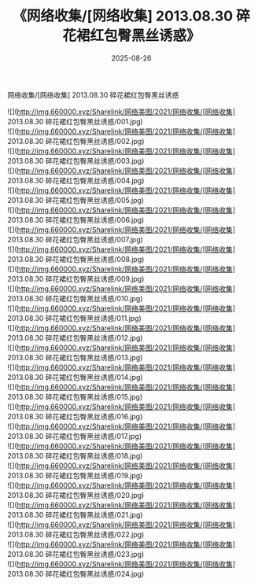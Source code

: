 ﻿---
layout: post
title:  《网络收集/[网络收集] 2013.08.30 碎花裙红包臀黑丝诱惑》
date:   2025-08-26
img: http://img.660000.xyz/Sharelink/网络美图/2021/网络收集/[网络收集] 2013.08.30 碎花裙红包臀黑丝诱惑/000.jpg
categories: [美女, 清纯, 唯美]
---

网络收集/[网络收集] 2013.08.30 碎花裙红包臀黑丝诱惑

 ![](http://img.660000.xyz/Sharelink/网络美图/2021/网络收集/[网络收集] 2013.08.30 碎花裙红包臀黑丝诱惑/001.jpg) <br>![](http://img.660000.xyz/Sharelink/网络美图/2021/网络收集/[网络收集] 2013.08.30 碎花裙红包臀黑丝诱惑/002.jpg) <br>![](http://img.660000.xyz/Sharelink/网络美图/2021/网络收集/[网络收集] 2013.08.30 碎花裙红包臀黑丝诱惑/003.jpg) <br>![](http://img.660000.xyz/Sharelink/网络美图/2021/网络收集/[网络收集] 2013.08.30 碎花裙红包臀黑丝诱惑/004.jpg) <br>![](http://img.660000.xyz/Sharelink/网络美图/2021/网络收集/[网络收集] 2013.08.30 碎花裙红包臀黑丝诱惑/005.jpg) <br>![](http://img.660000.xyz/Sharelink/网络美图/2021/网络收集/[网络收集] 2013.08.30 碎花裙红包臀黑丝诱惑/006.jpg) <br>![](http://img.660000.xyz/Sharelink/网络美图/2021/网络收集/[网络收集] 2013.08.30 碎花裙红包臀黑丝诱惑/007.jpg) <br>![](http://img.660000.xyz/Sharelink/网络美图/2021/网络收集/[网络收集] 2013.08.30 碎花裙红包臀黑丝诱惑/008.jpg) <br>![](http://img.660000.xyz/Sharelink/网络美图/2021/网络收集/[网络收集] 2013.08.30 碎花裙红包臀黑丝诱惑/009.jpg) <br>![](http://img.660000.xyz/Sharelink/网络美图/2021/网络收集/[网络收集] 2013.08.30 碎花裙红包臀黑丝诱惑/010.jpg) <br>![](http://img.660000.xyz/Sharelink/网络美图/2021/网络收集/[网络收集] 2013.08.30 碎花裙红包臀黑丝诱惑/011.jpg) <br>![](http://img.660000.xyz/Sharelink/网络美图/2021/网络收集/[网络收集] 2013.08.30 碎花裙红包臀黑丝诱惑/012.jpg) <br>![](http://img.660000.xyz/Sharelink/网络美图/2021/网络收集/[网络收集] 2013.08.30 碎花裙红包臀黑丝诱惑/013.jpg) <br>![](http://img.660000.xyz/Sharelink/网络美图/2021/网络收集/[网络收集] 2013.08.30 碎花裙红包臀黑丝诱惑/014.jpg) <br>![](http://img.660000.xyz/Sharelink/网络美图/2021/网络收集/[网络收集] 2013.08.30 碎花裙红包臀黑丝诱惑/015.jpg) <br>![](http://img.660000.xyz/Sharelink/网络美图/2021/网络收集/[网络收集] 2013.08.30 碎花裙红包臀黑丝诱惑/016.jpg) <br>![](http://img.660000.xyz/Sharelink/网络美图/2021/网络收集/[网络收集] 2013.08.30 碎花裙红包臀黑丝诱惑/017.jpg) <br>![](http://img.660000.xyz/Sharelink/网络美图/2021/网络收集/[网络收集] 2013.08.30 碎花裙红包臀黑丝诱惑/018.jpg) <br>![](http://img.660000.xyz/Sharelink/网络美图/2021/网络收集/[网络收集] 2013.08.30 碎花裙红包臀黑丝诱惑/019.jpg) <br>![](http://img.660000.xyz/Sharelink/网络美图/2021/网络收集/[网络收集] 2013.08.30 碎花裙红包臀黑丝诱惑/020.jpg) <br>![](http://img.660000.xyz/Sharelink/网络美图/2021/网络收集/[网络收集] 2013.08.30 碎花裙红包臀黑丝诱惑/021.jpg) <br>![](http://img.660000.xyz/Sharelink/网络美图/2021/网络收集/[网络收集] 2013.08.30 碎花裙红包臀黑丝诱惑/022.jpg) <br>![](http://img.660000.xyz/Sharelink/网络美图/2021/网络收集/[网络收集] 2013.08.30 碎花裙红包臀黑丝诱惑/023.jpg) <br>![](http://img.660000.xyz/Sharelink/网络美图/2021/网络收集/[网络收集] 2013.08.30 碎花裙红包臀黑丝诱惑/024.jpg) <br>